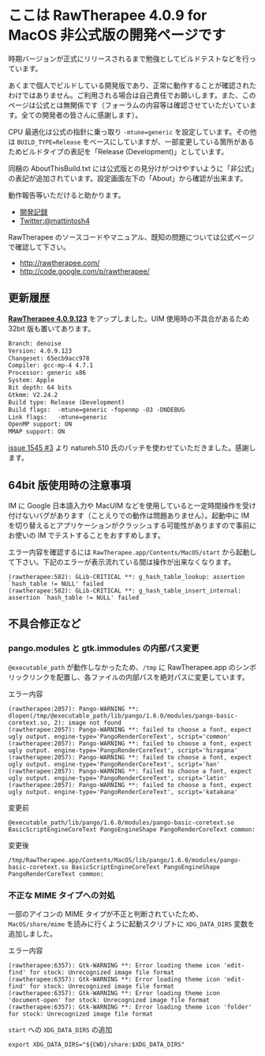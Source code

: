 # ここは RawTherapee 4.0.9 for MacOS 非公式版の開発ページです #

時期バージョンが正式にリリースされるまで勉強としてビルドテストなどを行っています。

あくまで個人でビルドしている開発版であり、正常に動作することが確認されたわけではありません。ご利用される場合は自己責任でお願いします。また、このページは公式とは無関係です（フォーラムの内容等は確認させていただいています。全ての開発者の皆さんに感謝します）。

CPU 最適化は公式の指針に乗っ取り `-mtune=generic` を設定しています。その他は `BUILD_TYPE=Release` をベースにしていますが、一部変更している箇所があるためビルドタイプの表記を「Release (Development)」としています。

同梱の AboutThisBuild.txt には公式版との見分けがつけやすいように「非公式」の表記が追加されています。設定画面左下の「About」から確認が出来ます。

動作報告等いただけると助かります。

-	[開発記録](http://mattintosh.blog.so-net.ne.jp/archive/c2303145195-1)
-	[Twitter:@mattintosh4](https://twitter.com/mattintosh4)

RawTherapee のソースコードやマニュアル、既知の問題については公式ページで確認して下さい。

-	http://rawtherapee.com/
-	http://code.google.com/p/rawtherapee/

## 更新履歴 ##

__[RawTherapee 4.0.9.123](https://github.com/mattintosh4/RawTherapee/downloads)__ をアップしました。UIM 使用時の不具合があるため 32bit 版も置いてあります。

```no-highlight:AboutThisBuild.txt
Branch: denoise
Version: 4.0.9.123
Changeset: 65ecb9acc978
Compiler: gcc-mp-4 4.7.1
Processor: generic x86
System: Apple
Bit depth: 64 bits
Gtkmm: V2.24.2
Build type: Release (Development)
Build flags:  -mtune=generic -fopenmp -O3 -DNDEBUG
Link flags:   -mtune=generic
OpenMP support: ON
MMAP support: ON
```

[issue 1545 #3](http://code.google.com/p/rawtherapee/issues/detail?id=1546&sort=-modified&colspec=ID%20Opened%20Modified%20Type%20Status%20Priority%20Milestone%20Summary%20Owner%20Stars) より natureh.510 氏のパッチを使わせていただきました。感謝します。

## 64bit 版使用時の注意事項 ##

IM に Google 日本語入力や MacUIM などを使用していると一定時間操作を受け付けないバグがあります（ことえりでの動作は問題ありません）。起動中に IM を切り替えるとアプリケーションがクラッシュする可能性がありますので事前にお使いの IM でテストすることをおすすめします。

エラー内容を確認するには `RawTherapee.app/Contents/MacOS/start` から起動して下さい。下記のエラーが表示流れている間は操作が出来なくなります。

```no-highlight:rawtherapee
(rawtherapee:582): GLib-CRITICAL **: g_hash_table_lookup: assertion `hash_table != NULL' failed
(rawtherapee:582): GLib-CRITICAL **: g_hash_table_insert_internal: assertion `hash_table != NULL' failed
```

## 不具合修正など ##

### pango.modules と gtk.immodules の内部パス変更 ###

`@executable_path` が動作しなかったため、`/tmp` に RawTherapee.app のシンボリックリンクを配置し、各ファイルの内部パスを絶対パスに変更しています。

エラー内容

```no-highlight:rawtherapee
(rawtherapee:2057): Pango-WARNING **: dlopen(/tmp/@executable_path/lib/pango/1.6.0/modules/pango-basic-coretext.so, 2): image not found
(rawtherapee:2057): Pango-WARNING **: failed to choose a font, expect ugly output. engine-type='PangoRenderCoreText', script='common'
(rawtherapee:2057): Pango-WARNING **: failed to choose a font, expect ugly output. engine-type='PangoRenderCoreText', script='hiragana'
(rawtherapee:2057): Pango-WARNING **: failed to choose a font, expect ugly output. engine-type='PangoRenderCoreText', script='han'
(rawtherapee:2057): Pango-WARNING **: failed to choose a font, expect ugly output. engine-type='PangoRenderCoreText', script='latin'
(rawtherapee:2057): Pango-WARNING **: failed to choose a font, expect ugly output. engine-type='PangoRenderCoreText', script='katakana'
```

変更前

```no-highlight:pango.modules
@executable_path/lib/pango/1.6.0/modules/pango-basic-coretext.so BasicScriptEngineCoreText PangoEngineShape PangoRenderCoreText common:
```

変更後

```no-highlight:pango.modules
/tmp/RawTherapee.app/Contents/MacOS/lib/pango/1.6.0/modules/pango-basic-coretext.so BasicScriptEngineCoreText PangoEngineShape PangoRenderCoreText common:
```

### 不正な MIME タイプへの対処 ###

一部のアイコンの MIME タイプが不正と判断されていたため、`MacOS/share/mime` を読みに行くように起動スクリプトに `XDG_DATA_DIRS` 変数を追加しました。

エラー内容

```no-highlight:rawtherapee
(rawtherapee:6357): Gtk-WARNING **: Error loading theme icon 'edit-find' for stock: Unrecognized image file format
(rawtherapee:6357): Gtk-WARNING **: Error loading theme icon 'edit-find' for stock: Unrecognized image file format
(rawtherapee:6357): Gtk-WARNING **: Error loading theme icon 'document-open' for stock: Unrecognized image file format
(rawtherapee:6357): Gtk-WARNING **: Error loading theme icon 'folder' for stock: Unrecognized image file format
```

`start` への `XDG_DATA_DIRS` の追加

```bash:start
export XDG_DATA_DIRS="${CWD}/share:$XDG_DATA_DIRS"
```